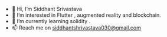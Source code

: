 - 👋 Hi, I’m Siddhant Srivastava
- 👀 I’m interested in Flutter , augmented reality and blockchain.
- 🌱 I’m currently learning solidity .
- 📫 Reach me on siddhantshrivastava030@gmail.com 

<!---
siddhantsrivastava2002/siddhantsrivastava2002 is a ✨ special ✨ repository because its `README.md` (this file) appears on your GitHub profile.
You can click the Preview link to take a look at your changes.
--->
